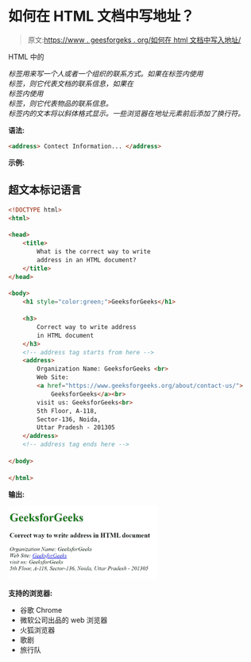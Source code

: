 # 如何在 HTML 文档中写地址？

> 原文:[https://www . geesforgeks . org/如何在 html 文档中写入地址/](https://www.geeksforgeeks.org/how-to-write-address-in-an-html-document/)

HTML 中的

<address>标签用来写一个人或者一个组织的联系方式。如果在标签内使用

<address>标签，则它代表文档的联系信息，如果在

<article>标签内使用

<address>标签，则它代表物品的联系信息。

<address>标签内的文本将以斜体格式显示。一些浏览器在地址元素前后添加了换行符。</address>

</address>

</article>

</address>

</address>

**语法:**

```html
<address> Contect Information... </address>

```

**示例:**

## 超文本标记语言

```html
<!DOCTYPE html>
<html>

<head>
    <title>
        What is the correct way to write
        address in an HTML document?
    </title>
</head>

<body>
    <h1 style="color:green;">GeeksforGeeks</h1>

    <h3>
        Correct way to write address
        in HTML document
    </h3>
    <!-- address tag starts from here -->
    <address>
        Organization Name: GeeksforGeeks <br>
        Web Site:
        <a href="https://www.geeksforgeeks.org/about/contact-us/">
            GeeksforGeeks</a><br>
        visit us: GeeksforGeeks<br>
        5th Floor, A-118,
        Sector-136, Noida,
        Uttar Pradesh - 201305
    </address>
    <!-- address tag ends here -->

</body>

</html>
```

**输出:**

![](img/17f5059fc03ae8aed4881bf66320ca52.png)

**支持的浏览器:**

*   谷歌 Chrome
*   微软公司出品的 web 浏览器
*   火狐浏览器
*   歌剧
*   旅行队